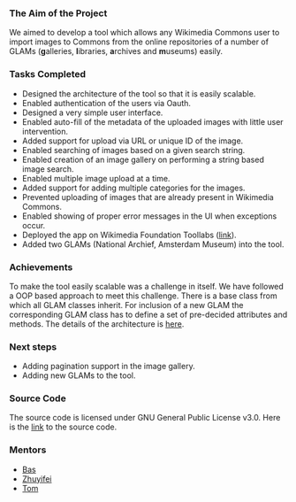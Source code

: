 ### The Aim of the Project

We aimed to develop a tool which allows any Wikimedia Commons user to import images to Commons from the online repositories 
of a number of GLAMs (**g**alleries, **l**ibraries, **a**rchives and **m**useums) easily.

### Tasks Completed

- Designed the architecture of the tool so that it is easily scalable.
- Enabled authentication of the users via Oauth.
- Designed a very simple user interface.
- Enabled auto-fill of the metadata of the uploaded images with little user intervention.
- Added support for upload via URL or unique ID of the image.
- Enabled searching of images based on a given search string.
- Enabled creation of an image gallery on performing a string based image search.
- Enabled multiple image upload at a time.
- Added support for adding multiple categories for the images.
- Prevented uploading of images that are already present in Wikimedia Commons.
- Enabled showing of proper error messages in the UI when exceptions occur.
- Deployed the app on Wikimedia Foundation Toollabs ([link](https://tools.wmflabs.org/glam2commons/)).
- Added two GLAMs (National Archief, Amsterdam Museum) into the tool.

### Achievements

To make the tool easily scalable was a challenge in itself. We have followed a OOP based approach to meet this challenge. There is a base class from which all GLAM classes inherit. For inclusion of a new GLAM the corresponding GLAM class has to define a set of pre-decided attributes and methods. The details of the architecture is [here](https://commons.m.wikimedia.org/wiki/User:Infobliss/Glam2Commons/How_to_add_a_new_glam).

### Next steps

- Adding pagination support in the image gallery.
- Adding new GLAMs to the tool.

### Source Code

The source code is licensed under GNU General Public License v3.0. Here is the [link](https://github.com/infobliss/sibutest2) to the source code.

### Mentors

- [Bas](https://github.com/basvb)
- [Zhuyifei](https://github.com/zhuyifei1999)
- [Tom](https://github.com/tom29739)
